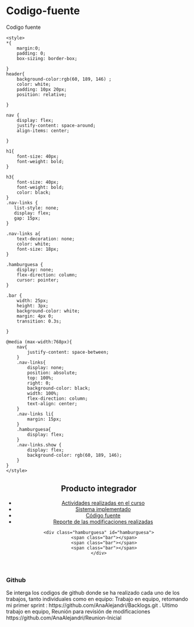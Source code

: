 # Codigo-fuente
Codigo fuente
<!DOCTYPE html>
<html lang="en">
<head>
    <meta charset="UTF-8">
    <meta name="viewport" content="width=device-width, initial-scale=1.0">
    <title>Document</title>
    
    <style>
    *{
        margin:0;
        padding: 0;
        box-sizing: border-box;
    
    }
    header{
        background-color:rgb(60, 189, 146) ;
        color: white;
        padding: 10px 20px;
        position: relative;
    
    }
    
    nav {
        display: flex;
        justify-content: space-around;
        align-items: center;
    
    }
    
    h1{
        font-size: 40px;
        font-weight: bold;
    }
    
    h3{
        font-size: 40px;
        font-weight: bold;
        color: black;
    }
    .nav-links {
       list-style: none; 
       display: flex;
       gap: 15px;
    }
    
    .nav-links a{
        text-decoration: none;
        color: white;
        font-size: 18px;
    }
    
    .hamburguesa {
        display: none;
        flex-direction: column;
        cursor: pointer;
    }
    
    .bar {
        width: 25px;
        height: 3px;
        background-color: white;
        margin: 4px 0;
        transition: 0.3s;
    
    }
    
    @media (max-width:768px){
        nav{
            justify-content: space-between;
        }
        .nav-links{
            display: none;
            position: absolute;
            top: 100%;
            right: 0;
            background-color: black;
            width: 100%;
            flex-direction: column;
            text-align: center;
        }
        .nav-links li{
            margin: 15px;
        }
        .hamburguesa{
            display: flex;
        }
        .nav-links.show {
            display: flex;
            background-color: rgb(60, 189, 146);
        }
    }
    </style>
</head>
<body>
   <header>
    <nav>
        <h1>Producto integrador</h1>
        <ul class="nav-links" id="nav-links">
        <li><a href="https://docs.google.com/document/d/1JK54thYggYc-9kBznNmOh_D4C6tZ9-SxySJw4tqbK94/edit?usp=sharing">Actividades realizadas en el curso </a></li>
        <li><a href="#">Sistema implementado </a></li>
        <li><a href="#">Código fuente</a></li>
        <li><a href="#">Reporte de las modificaciones realizadas </a></li>
    </ul>

    <div class="hamburguesa" id="hamburguesa">
        <span class="bar"></span>
        <span class="bar"></span>
        <span class="bar"></span>
    </div>
</nav>

   </header>
    
  <h3>Github</h3> 
  <p>Se interga los codigos de github donde se ha realizado cada uno de los trabajos, tanto individuales como en equipo: Trabajo en equipo, retomando mi primer sprint : https://github.com/AnaAlejandri/Backlogs.git .   Ultimo trabajo en equipo, Reunión para revisión de modificaciones https://github.com/AnaAlejandri/Reunion-Inicial</p>
</body>
</html>
